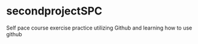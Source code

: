 # secondprojectSPC
Self pace course exercise
practice utilizing Github and learning how to use github 
